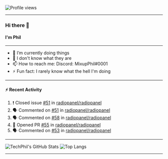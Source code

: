 ![Profile views](https://gpvc.arturio.dev/TechPhil)

---

### Hi there 👋
#### I'm Phil

---

- 🔭 I’m currently doing things
- 🌱 I don't know what they are
- 📫 How to reach me: Discord: MixupPhil#0001
- ⚡ Fun fact: I rarely know what the hell I'm doing

---

#### ⚡ Recent Activity
<!--START_SECTION:activity-->
1. ❗️ Closed issue [#51](https://github.com//radiopanel/radiopanel/issues/51) in [radiopanel/radiopanel](https://github.com//radiopanel/radiopanel)
2. 🗣 Commented on [#51](https://github.com//radiopanel/radiopanel/issues/51) in [radiopanel/radiopanel](https://github.com//radiopanel/radiopanel)
3. 🗣 Commented on [#58](https://github.com//radiopanel/radiopanel/issues/58) in [radiopanel/radiopanel](https://github.com//radiopanel/radiopanel)
4. 💪 Opened PR [#55](https://github.com//radiopanel/radiopanel/pull/55) in [radiopanel/radiopanel](https://github.com//radiopanel/radiopanel)
5. 🗣 Commented on [#53](https://github.com//radiopanel/radiopanel/issues/53) in [radiopanel/radiopanel](https://github.com//radiopanel/radiopanel)
<!--END_SECTION:activity-->

---

![TechPhil's GitHub Stats](https://github-readme-stats.vercel.app/api?username=techphil&count_private=true)
![Top Langs](https://github-readme-stats.vercel.app/api/top-langs/?username=techphil)

---
